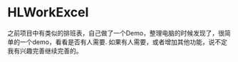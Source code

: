 # HLWorkExcel
之前项目中有类似的排班表，自己做了一个Demo，整理电脑的时候发现了，很简单的一个demo，看看是否有人需要.
如果有人需要，或者增加其他功能，说不定我有兴趣完善继续完善的。
